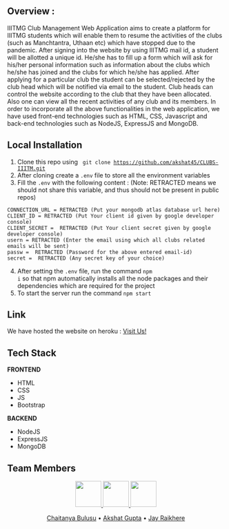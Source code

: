 ## Overview :
IIITMG Club Management Web Application aims to create a platform for IIITMG
students which will enable them to resume the activities of the clubs (such as Manchtantra, Uthaan etc) which have
stopped due to the pandemic. After signing into the website by using IIITMG mail id, a student will be allotted a
unique id. He/she has to fill up a form which will ask for his/her personal
information such as information about the clubs which he/she has joined and the
clubs for which he/she has applied. After applying for a particular club the student
can be selected/rejected by the club head which will be notified via email to the
student. Club heads can control the website according to the club that they have
been allocated. Also one can view all the recent activities of any club and its
members. In order to incorporate all the above functionalities in the web application, we have used
front-end technologies such as HTML, CSS, Javascript and back-end
technologies such as NodeJS, ExpressJS and MongoDB.


## Local Installation
1. Clone this repo using <code> git clone https://github.com/akshat45/CLUBS-IIITM.git </code>
2. After cloning create a <code>.env</code> file to store all the environment variables
3. Fill the <code>.env</code> with the following content : 
(Note: RETRACTED means we should not share this variable, and thus should not be present in public repos)
```
CONNECTION_URL = RETRACTED (Put your mongodb atlas database url here)
CLIENT_ID = RETRACTED (Put Your client id given by google developer console)
CLIENT_SECRET =  RETRACTED (Put Your client secret given by google developer console)
usern = RETRACTED (Enter the email using which all clubs related emails will be sent)
passw =  RETRACTED (Password for the above entered email-id)
secret =  RETRACTED (Any secret key of your choice)
```
4. After setting the <code>.env</code> file, run the command <code>npm i</code> so that npm automatically installs all the node packages and their dependencies which are required for the project
5. To start the server run the command <code>npm start</code>

## Link
We have hosted the website on heroku : <a href="https://clubs-iiitm.herokuapp.com/">Visit Us!</a>

## Tech Stack

<b>FRONTEND</b>
<ul>
		<li>HTML</li>
		<li>CSS</li>
		<li>JS</li>
    <li>Bootstrap</li>
</ul>

<b>BACKEND</b>

<ul>
		<li>NodeJS</li>
		<li>ExpressJS</li>
    <li>MongoDB</li>
</ul>

## Team Members

<p align="center">
<a href="https://github.com/Chaitanyab2001">
  	<img src="https://github.com/Chaitanyab2001.png" width="60px">
</a>

<a href="https://github.com/akshat45">
	<img src="https://github.com/akshat45.png" width="60px">
</a>

<a href="https://github.com/jayraikhere">
	<img src="https://github.com/jayraikhere.png" width="60px">
</a>

</p>

<p align="center">
		<a href="https://github.com/Chaitanyab2001">Chaitanya Bulusu</a> •
		<a href="https://github.com/akshat45">Akshat Gupta</a> •
		<a href="https://github.com/jayraikhere">Jay Raikhere</a> 
</p>
